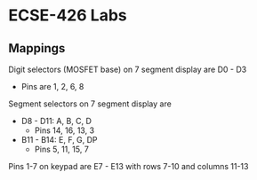 # ECSE-426 Labs

## Mappings

Digit selectors (MOSFET base) on 7 segment display are D0 - D3
  * Pins are 1, 2, 6, 8

Segment selectors on 7 segment display are
* D8 - D11: A, B, C, D
   *  Pins 14, 16, 13, 3
* B11 - B14: E, F, G, DP
   *  Pins 5, 11, 15, 7



Pins 1-7 on keypad are E7 - E13 with rows 7-10 and columns 11-13
